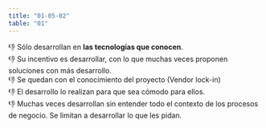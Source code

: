 ```yaml
---
title: "01-05-02"
table: "01"
---
```


👎 Sólo desarrollan en <b>las tecnologías que conocen</b>.<br>
👎 Su incentivo es desarrollar, con lo que muchas veces proponen soluciones con más desarrollo.<br>
👎 Se quedan con el conocimiento del proyecto (Vendor lock-in)<br>
👎 El desarrollo lo realizan para que sea cómodo para ellos.<br>
👎 Muchas veces desarrollan sin entender todo el contexto de los procesos de negocio. Se limitan a desarrollar lo que les pidan.